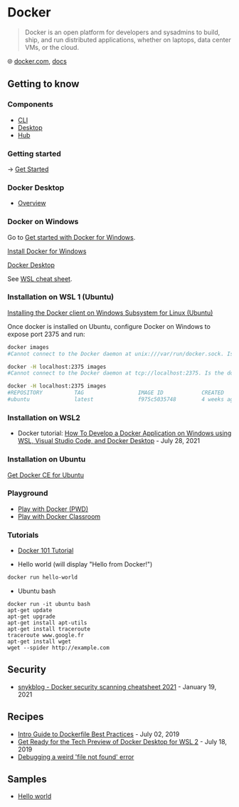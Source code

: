 # Docker

> Docker is an open platform for developers and sysadmins to build, ship, and run distributed applications, whether on laptops, data center VMs, or the cloud.

🌐 [docker.com](https://www.docker.com/), [docs](https://docs.docker.com/)

## Getting to know

### Components

* [CLI](docker-cli.md)
* [Desktop](docker-desktop.md)
* [Hub](https://hub.docker.com/)

### Getting started

→ [Get Started](https://docs.docker.com/get-started/)

### Docker Desktop

* [Overview](https://docs.docker.com/desktop/)

### Docker on Windows

Go to [Get started with Docker for Windows](https://docs.docker.com/docker-for-windows/).

[Install Docker for Windows](https://docs.docker.com/docker-for-windows/install/#start-docker-for-windows)

[Docker Desktop](https://www.docker.com/products/docker-desktop)

See [WSL cheat sheet](https://github.com/devpro/everyday-cheatsheets/blob/master/docs/wsl.md).

### Installation on WSL 1 (Ubuntu)

[Installing the Docker client on Windows Subsystem for Linux (Ubuntu)](https://medium.com/@sebagomez/installing-the-docker-client-on-ubuntus-windows-subsystem-for-linux-612b392a44c4)

Once docker is installed on Ubuntu, configure Docker on Windows to expose port 2375 and run:

```bash
docker images
#Cannot connect to the Docker daemon at unix:///var/run/docker.sock. Is the docker daemon running?

docker -H localhost:2375 images
#Cannot connect to the Docker daemon at tcp://localhost:2375. Is the docker daemon running?

docker -H localhost:2375 images
#REPOSITORY          TAG                 IMAGE ID            CREATED             SIZE
#ubuntu              latest              f975c5035748        4 weeks ago         112MB
```

### Installation on WSL2

* Docker tutorial: [How To Develop a Docker Application on Windows using WSL, Visual Studio Code, and Docker Desktop](https://www.digitalocean.com/community/tutorials/how-to-develop-a-docker-application-on-windows-using-wsl-visual-studio-code-and-docker-desktop) - July 28, 2021

### Installation on Ubuntu

[Get Docker CE for Ubuntu](https://docs.docker.com/install/linux/docker-ce/ubuntu/#set-up-the-repository)

### Playground

* [Play with Docker (PWD)](https://labs.play-with-docker.com/)
* [Play with Docker Classroom](https://training.play-with-docker.com/)

### Tutorials

* [Docker 101 Tutorial](https://www.docker.com/101-tutorial)

* Hello world (will display "Hello from Docker!")

```bash
docker run hello-world
```

* Ubuntu bash

```dos
docker run -it ubuntu bash
apt-get update
apt-get upgrade
apt-get install apt-utils
apt-get install traceroute
traceroute www.google.fr
apt-get install wget
wget --spider http://example.com
```

## Security

* [snykblog - Docker security scanning cheatsheet 2021](https://snyk.io/blog/docker-security-scanning-cheatsheet-2021/) - January 19, 2021

## Recipes

* [Intro Guide to Dockerfile Best Practices](https://blog.docker.com/2019/07/intro-guide-to-dockerfile-best-practices/) - July 02, 2019
* [Get Ready for the Tech Preview of Docker Desktop for WSL 2](https://blog.docker.com/2019/07/docker-wsl2-tech-preview/) - July 18, 2019
* [Debugging a weird 'file not found' error](https://jvns.ca/blog/2021/11/17/debugging-a-weird--file-not-found--error/)

## Samples

* [Hello world](https://docs.docker.com/samples/library/hello-world/)
